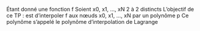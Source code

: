 Étant donné une fonction f 
Soient x0, x1, …, xN 2 à 2 distincts 
L’objectif de ce TP : est d’interpoler f aux nœuds x0, x1, …, xN par un polynôme p 
Ce polynôme s’appelé le polynôme d’interpolation de Lagrange 
 

